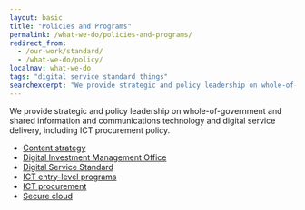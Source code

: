 ```yaml
---
layout: basic
title: "Policies and Programs"
permalink: /what-we-do/policies-and-programs/
redirect_from:
  - /our-work/standard/
  - /what-we-do/policy/
localnav: what-we-do
tags: "digital service standard things"
searchexcerpt: "We provide strategic and policy leadership on whole-of-government and shared information and communications technology and digital service delivery, including ICT procurement policy."
---
```


We provide strategic and policy leadership on whole-of-government and shared information and communications technology and digital service delivery, including ICT procurement policy.

<ul class="list-small">

  <li>
    <a href="{{site.baseurl}}/what-we-do/policies-and-programs/content-strategy/">Content strategy</a>
  </li>
  <li>
    <a href="{{site.baseurl}}/what-we-do/policies-and-programs/digital-investment-management-office/">Digital Investment Management Office</a>
  </li>
  <li>
    <a href="{{site.baseurl}}/what-we-do/policies-and-programs/standard/">Digital Service Standard</a>
  </li>
  <li>
    <a href="{{site.baseurl}}/what-we-do/policies-and-programs/ict-entry/">ICT entry-level programs</a>
  </li>
  <li>
    <a href="{{site.baseurl}}/what-we-do/policies-and-programs/ict-procurement/">ICT procurement</a>
  </li>
  <li>
    <a href="{{site.baseurl}}/what-we-do/policies-and-programs/secure-cloud/">Secure cloud</a>
  </li>
   
</ul>

